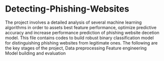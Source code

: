 # Detecting-Phishing-Websites
The project involves a detailed analysis of several machine learning algorithms in order to assets best feature performance, optimize predictive accuracy and increase performance prediction of phishing website decetion model.
This file contains codes to build robust binary classification model for distinguishing phishing websites from legitimate ones. 
The following are the key stages of the project,
  Data preprocessing
  Feature engineering
  Model building and evaluation

